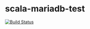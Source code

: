 # scala-mariadb-test

[![Build Status](https://travis-ci.org/nokamoto/scala-mariadb-test.svg?branch=master)](https://travis-ci.org/nokamoto/scala-mariadb-test)
